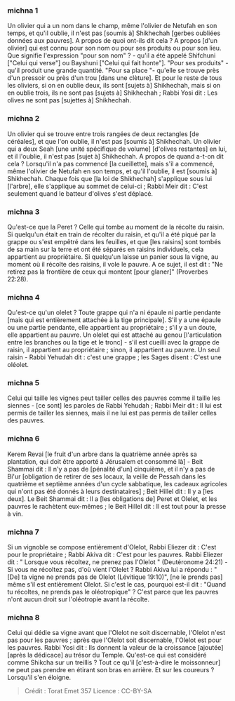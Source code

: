
### michna 1
Un olivier qui a un nom dans le champ, même l'olivier de Netufah en son temps, et qu'il oublie, il n'est pas [soumis à] Shikhechah [gerbes oubliées données aux pauvres]. A propos de quoi ont-ils dit cela ? A propos [d'un olivier] qui est connu pour son nom ou pour ses produits ou pour son lieu. Que signifie l'expression "pour son nom" ? - qu'il a été appelé Shifchuni ["Celui qui verse"] ou Bayshuni ["Celui qui fait honte"]. "Pour ses produits" - qu'il produit une grande quantité. "Pour sa place "- qu'elle se trouve près d'un pressoir ou près d'un trou [dans une clèture]. Et pour le reste de tous les oliviers, si on en oublie deux, ils sont [sujets à] Shikhechah, mais si on en oublie trois, ils ne sont pas [sujets à] Shikhechah ; Rabbi Yosi dit : Les olives ne sont pas [sujettes à] Shikhechah.

### michna 2
Un olivier qui se trouve entre trois rangées de deux rectangles [de céréales], et que l'on oublie, il n'est pas [soumis à] Shikhechah. Un olivier qui a deux Seah [une unité spécifique de volume] [d'olives restantes] en lui, et il l'oublie, il n'est pas [sujet à] Shikhechah. A propos de quand a-t-on dit cela ? Lorsqu'il n'a pas commencé [la cueillette], mais s'il a commencé, même l'olivier de Netufah en son temps, et qu'il l'oublie, il est [soumis à] Shikhechah. Chaque fois que [la loi de Shikhechah] s'applique sous lui [l'arbre], elle s'applique au sommet de celui-ci ; Rabbi Meir dit : C'est seulement quand le batteur d'olives s'est déplacé.

### michna 3
Qu'est-ce que la Peret ? Celle qui tombe au moment de la récolte du raisin. Si quelqu'un était en train de récolter du raisin, et qu'il a été piqué par la grappe ou s'est empêtré dans les feuilles, et que [les raisins] sont tombés de sa main sur la terre et ont été séparés en raisins individuels, cela appartient au propriétaire. Si quelqu'un laisse un panier sous la vigne, au moment où il récolte des raisins, il vole le pauvre. A ce sujet, il est dit : "Ne retirez pas la frontière de ceux qui montent [pour glaner]" (Proverbes 22:28).

### michna 4
Qu'est-ce qu'un olelet ? Toute grappe qui n'a ni épaule ni partie pendante [mais qui est entièrement attachée à la tige principale]. S'il y a une épaule ou une partie pendante, elle appartient au propriétaire ; s'il y a un doute, elle appartient au pauvre. Un olelet qui est attaché au genou [l'articulation entre les branches ou la tige et le tronc] - s'il est cueilli avec la grappe de raisin, il appartient au propriétaire ; sinon, il appartient au pauvre. Un seul raisin - Rabbi Yehudah dit : c'est une grappe ; les Sages disent : C'est une oléolet.

### michna 5
Celui qui taille les vignes peut tailler celles des pauvres comme il taille les siennes - [ce sont] les paroles de Rabbi Yehudah ; Rabbi Meir dit : Il lui est permis de tailler les siennes, mais il ne lui est pas permis de tailler celles des pauvres.

### michna 6
Kerem Revai [le fruit d'un arbre dans la quatrième année après sa plantation, qui doit être apporté à Jérusalem et consommé là] - Beit Shammai dit : Il n'y a pas de [pénalité d'un] cinquième, et il n'y a pas de Bi'ur [obligation de retirer de ses locaux, la veille de Pessah dans les quatrième et septième années d'un cycle sabbatique, les cadeaux agricoles qui n'ont pas été donnés à leurs destinataires] ; Beit Hillel dit : Il y a [les deux]. Le Beit Shammai dit : Il a [les obligations de] Peret et Olelet, et les pauvres le rachètent eux-mêmes ; le Beit Hillel dit : Il est tout pour la presse à vin.

### michna 7
Si un vignoble se compose entièrement d'Olelot, Rabbi Eliezer dit : C'est pour le propriétaire ; Rabbi Akiva dit : C'est pour les pauvres. Rabbi Eliezer dit : " Lorsque vous récoltez, ne prenez pas l'Olelot " (Deutéronome 24:21) - Si vous ne récoltez pas, d'où vient l'Olelet ? Rabbi Akiva lui a répondu : "[De] ta vigne ne prends pas de Olelot (Lévitique 19:10)", [ne le prends pas] même s'il est entièrement Olelot. Si c'est le cas, pourquoi est-il dit : "Quand tu récoltes, ne prends pas le oléotropique" ? C'est parce que les pauvres n'ont aucun droit sur l'oléotropie avant la récolte.

### michna 8
Celui qui dédie sa vigne avant que l'Olelot ne soit discernable, l'Olelot n'est pas pour les pauvres ; après que l'Olelot soit discernable, l'Olelot est pour les pauvres. Rabbi Yosi dit : Ils donnent la valeur de la croissance [ajoutée] [après la dédicace] au trésor du Temple. Qu'est-ce qui est considéré comme Shikcha sur un treillis ? Tout ce qu'il [c'est-à-dire le moissonneur] ne peut pas prendre en étirant son bras en arrière. Et sur les coureurs ? Lorsqu'il s'en éloigne.

>Crédit : Torat Emet 357
>Licence : CC-BY-SA 